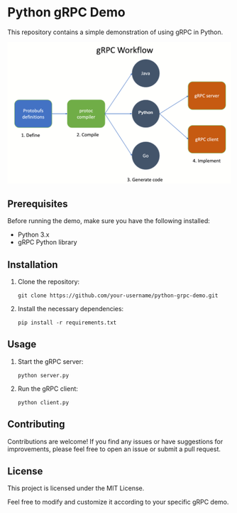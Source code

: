 # Python gRPC Demo

This repository contains a simple demonstration of using gRPC in Python.

![Alt Text](images/grpc.png)

## Prerequisites

Before running the demo, make sure you have the following installed:

- Python 3.x
- gRPC Python library

## Installation

1. Clone the repository:

   ```shell
   git clone https://github.com/your-username/python-grpc-demo.git
   ```

2. Install the necessary dependencies:
     ```shell
    pip install -r requirements.txt
    ```
    

## Usage
1. Start the gRPC server:
    ```shell
    python server.py
    ```

2. Run the gRPC client:
    ```shell
    python client.py
    ```

## Contributing
Contributions are welcome! If you find any issues or have suggestions for improvements, please feel free to open an issue or submit a pull request.

## License
This project is licensed under the MIT License.


Feel free to modify and customize it according to your specific gRPC demo.